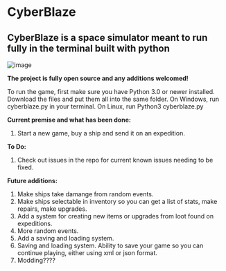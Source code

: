 # CyberBlaze
            
## CyberBlaze is a space simulator meant to run fully in the terminal built with python

![image](https://github.com/Nerdrantz/CyberBlaze/assets/66850234/286754ba-56e9-488f-9a34-e2923f998854)



**The project is fully open source and any additions welcomed!**


To run the game, first make sure you have Python 3.0 or newer installed. 
Download the files and put them all into the same folder. 
On Windows, run cyberblaze.py in your terminal. On Linux, run Python3 cyberblaze.py

**Current premise and what has been done:**
1. Start a new game, buy a ship and send it on an expedition.


**To Do:**
1. Check out issues in the repo for current known issues needing to be fixed. 


**Future additions:**
1. Make ships take damange from random events.
2. Make ships selectable in inventory so you can get a list of stats, make repairs, make upgrades.
3. Add a system for creating new items or upgrades from loot found on expeditions.
4. More random events.
5. Add a saving and loading system.
6. Saving and loading system. Ability to save your game so you can continue playing, either using xml or json format.
7. Modding????
